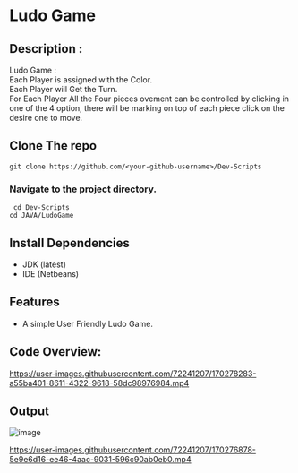 # Ludo Game

## Description :
Ludo Game :    
Each Player is assigned with the Color.    
Each Player will Get the Turn.   
For Each Player All the Four pieces ovement can be controlled by clicking in one of the 4 option, there will be marking on top of each piece click on the desire one to move.  

## Clone The repo
` git clone https://github.com/<your-github-username>/Dev-Scripts `
### Navigate to the project directory.
` cd Dev-Scripts`   
`cd JAVA/LudoGame`      

## Install Dependencies
- JDK (latest)
- IDE (Netbeans)

## Features
- A simple User Friendly Ludo Game.

## Code Overview:

https://user-images.githubusercontent.com/72241207/170278283-a55ba401-8611-4322-9618-58dc98976984.mp4

## Output
![image](https://user-images.githubusercontent.com/72241207/170276281-c6b7af6b-5f08-4967-b0ee-27a3a7b61ebf.png)

https://user-images.githubusercontent.com/72241207/170276878-5e9e6d16-ee46-4aac-9031-596c90ab0eb0.mp4
